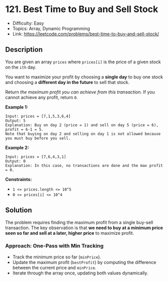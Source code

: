 # 121. Best Time to Buy and Sell Stock

- Difficulty: Easy
- Topics: Array, Dynamic Programming
- Link: https://leetcode.com/problems/best-time-to-buy-and-sell-stock/

## Description

You are given an array `prices` where `prices[i]` is the price of a given stock on the `ith` day.

You want to maximize your profit by choosing a **single day** to buy one stock and choosing a **different day in the future** to sell that stock.

Return _the maximum profit you can achieve from this transaction_. If you cannot achieve any profit, return `0`.

**Example 1:**

```
Input: prices = [7,1,5,3,6,4]
Output: 5
Explanation: Buy on day 2 (price = 1) and sell on day 5 (price = 6), profit = 6-1 = 5.
Note that buying on day 2 and selling on day 1 is not allowed because you must buy before you sell.
```

**Example 2:**

```
Input: prices = [7,6,4,3,1]
Output: 0
Explanation: In this case, no transactions are done and the max profit = 0.
```

**Constraints:**

- `1 <= prices.length <= 10^5`
- `0 <= prices[i] <= 10^4`

## Solution

The problem requires finding the maximum profit from a single buy-sell transaction. The key observation is that **we need to buy at a minimum price seen so far and sell at a later, higher price** to maximize profit.

### **Approach: One-Pass with Min Tracking**

- Track the minimum price so far (`minPrice`).
- Update the maximum profit (`bestProfit`) by computing the difference between the current price and `minPrice`.
- Iterate through the array once, updating both values dynamically.
